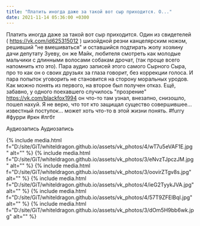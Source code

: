 ```yaml
---
title: "Платить иногда даже за такой вот сыр приходится. О..."
date: 2021-11-14 05:36:00 +0300
---
```


Платить иногда даже за такой вот сыр приходится. Один из свидетелей ( https://vk.com/id625315012 ) шизойдной резни канцелярским ножом, решивший "не вмешиваться" и оставшийся подтирать жопу хозяину дачи депутату Зуеву, он же Майк, любителя смотреть как молодые мальчики с длинными волосами собакам дрочат, (так проще всего напомнить кто это). Пара аудио записей этого самого Сырного Сыра, про то как он о своих друзьях за глаза говорит, без коррекции голоса. И пара попыток уговорить не становится на сторону моральных уродов. Как можно понять из первого, на второе был получен отказ.
Ещё, забавно, у одного поехавшего случилось "прозрение" https://vk.com/blackfox1994 он что-то там узнал, внезапно, снизошло, пошел нахуй. Я не верю, что тот кто защищал существо совершившее... известный поступок... может хоть что-то в этой жизни понять.
#furry #фурри #ркн #лгбт


Аудиозапись
Аудиозапись

{% include media.html f="D:/site/GiT/whiteldragon.github.io/assets/vk_photos/4/wT7u5eVAF1E.jpg" alt="" %}
{% include media.html f="D:/site/GiT/whiteldragon.github.io/assets/vk_photos/3/eNvzTJpczJM.jpg" alt="" %}
{% include media.html f="D:/site/GiT/whiteldragon.github.io/assets/vk_photos/3/oovirZTgv8s.jpg" alt="" %}
{% include media.html f="D:/site/GiT/whiteldragon.github.io/assets/vk_photos/4/ieG2TyykJVA.jpg" alt="" %}
{% include media.html f="D:/site/GiT/whiteldragon.github.io/assets/vk_photos/4/57T9ZFElBqI.jpg" alt="" %}
{% include media.html f="D:/site/GiT/whiteldragon.github.io/assets/vk_photos/3/dOm5H9bb6wk.jpg" alt="" %}
